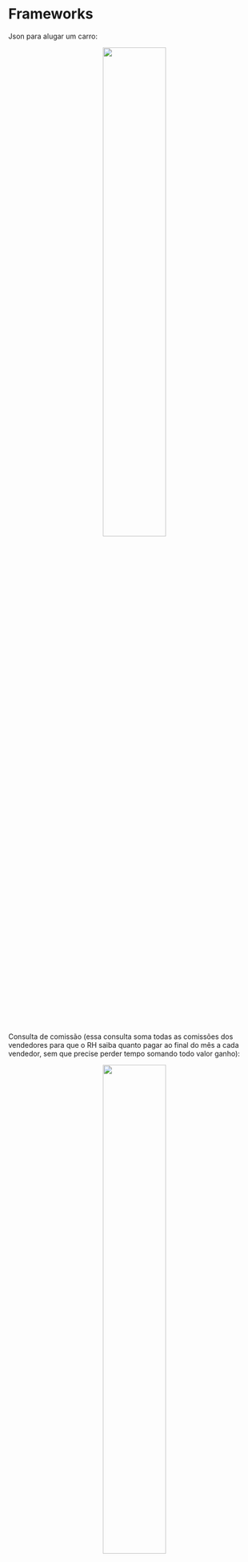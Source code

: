 # Frameworks

Json para alugar um carro:
<p align="center">
  <img width="50%" src="https://user-images.githubusercontent.com/54187661/200117389-637816a4-a7a7-4adc-b1c8-8b5b1c242409.png" />
</p>

Consulta de comissão (essa consulta soma todas as comissões dos vendedores para que o RH saiba quanto pagar ao final do mês a cada vendedor, sem que precise perder tempo somando todo valor ganho):

<p align="center">
  <img width="50%" src="https://user-images.githubusercontent.com/54187661/200117421-cd2e84db-cfd1-49b2-8c28-df3cbea3300d.png" />
</p>

Também é possível consultar a comissão de um único vendedor, passando o cpf dele
<p align="center">
  <img width="50%" src="https://user-images.githubusercontent.com/54187661/200117446-f7b2674d-fc4f-4dc4-8b1d-577459d30cf6.png" />
</p>

Apesar de todas essas funcionalidades, a API realiza crud das entidades solicitadas (Carro, vendedor e cliente)

## Coisas que faltam: (serão adicionadas até dia 7/11)**
- Retornar ResponseEntity com códigos semânticos
- Tratar exceções para e exibir erros no front, não exibindo erros de log do backend
- Adicionar hypermedia nas requisições de comissão, aluguel, e no retorno de todos os métodos get de Carro, Cliente e Vendedor
- Adicionar logical delete para todas as entidades que estão guardadas no banco

## Para testar você mesmo
Tenha em vista que, por ainda não estar 100% tradado, ao forçar alguma requisição errada, o app vai quebrar!
### Endpoints: 
**Cliente**
- GET: localhost:8080/clientes
- GET por cpf: localhost:8080/clientes/{cpf}
- Cadastrar: localhost:8080/clientes/cadastrar
```
{
		"nomeCompleto": "Alfredo dos Santos",
		"cpf": 52514252625,
		"endereco": null,
		"email": "alfredo@gmail.com",
		"celular": 945210120
}
```

- Atualizar: localhost:8080/clientes/atualizar/{cpf}
```
{
		"nomeCompleto": "Alfredo dos Santos Silva",
		"cpf": 52514252625,
		"endereco": null,
		"email": "alfredo@gmail.com",
		"celular": 945210120
}
```
- Deletar: localhost:8080/clientes/deletar/{cpf}

**Carro**
- GET: localhost:8080/carros
- GET por placa: localhost:8080/carros/{placa} 
- Cadastrar: localhost:8080/carros/cadastrar
```
{
		"placa": "POM-6585",
		"marca": "Volkswagen",
		"modelo": "Gol",
		"cor": "Branco",
		"ano": 2017,
		"quilometragem": 54200,
		"diaria": 25.5
}
```
- Atualizar: localhost:8080/carros/atualizar/{placa}
```
{
		"marca": "Volkswagen",
		"modelo": "Gol",
		"cor": "Branco",
		"ano": 2017,
		"quilometragem": 54200,
		"diaria": 100.0
}
```

- Deletar: localhost:8080/carros/deletar/{placa}

**Vendedor**
- GET: localhost:8080/vendedor
- GET por cpf: localhost:8080/vendedor/{cpf}
- Cadastrar: localhost:8080/vendedor/cadastrar
```
{
		"nomeCompleto": "Gustavo Nascimento",
		"cpf": 23562514584,
		"dataAdmissao": "2018-03-14"
}
```
- Atualizar: localhost:8080/vendedor/atualizar/{cpf}
```
{
		"nomeCompleto": "Gustavo Nascimento",
		"cpf": 23562514584,
		"dataAdmissao": "2020-03-14"
}
```
- Deletar: localhost:8080/vendedor/deletar/{cpf}

**Aluguel/comissao**
- Alugar carro: localhost:8080/aluguel/alugar
```
{
	"cpfCliente" : 39371890017,
	"cpfVendedor": 34378748819,
	"placaDoCarro": "EFD-6958",
	"qtdDiasAluguel" : 3
}
```

- Comissão de todos: localhost:8080/comissões
- Comissão por cpf: localhost:8080/comissões/63625148798


## Bem vindo ao desafio de frameworks do movimento codar.

A idéia deste desafio é forçar a prática deliberada do nosso conhecimento de Spring Boot, Spring MVC, JPA e Spring Data.

Para isso, iremos trabalhar com o desenvolvimento do back-end de uma aplicação de aluguel de carros.

Imagine que você foi contratado por um empresário, dono de uma locadora de carros.
Ele já tem um desenvolvedor front-end contratato, logo você só precisará fazer a parte do back-end.

O seu objetivo é fazer isso através de endpoints REST,
onde o desenvolvedor front-end fará chamadas HTTP.

Usaremos o banco de dados em memória H2 para o desenvolvimento desta tarefa.


Dados para conexão com o banco pelo browser:

* URL: http://localhost:8080/h2-console
* Driver Class: org.h2.Driver
* JDBC URL: jdbc:h2:mem:testdb
* User Name: movimentocodar
* Password: movimentocodar

A tabela carro, vendedor, conta corrente, cliente e endereço já existem e já possuem registros.

### Entidades

Na aplicação é necessário fazer o CRUD de 3 entidades:
Carro, Vendedor e Cliente.

#### Carro

O carro tem as seguintes informações:
1. Placa (texto)
2. Marca (texto)
3. Modelo (texto)
4. Cor (texto)
5. Ano (número)
6. Quilometragem (número)
7. Diária (Preço do carro por um dia de aluguel)

#### Vendedor

O vendedor tem as seguintes informações:
1. Nome completo (texto)
2. CPF (número)
3. Data admissão (data)
4. Conta corrente (o front-end enviará o nome do banco agência e conta)

#### Cliente

O cliente, que irá alugar os carros em nossas agências tem as seguintes informações:
1. Nome completo (texto)
2. CPF (número)
3. Endereço (texto)
4. E-mail (texto)
5. Celular (número)

### O sistema

Com estas informações salvas no sistema, temos a principal ação a ser feita: Cliente alugar um carro. Teremos uma chamada para algum endpoint criado por você.
As informações enviadas pelo front-end para representar esse aluguel será (via um json no corpo da requisição):

1. CPF do cliente
2. CPF do vendedor
3. Placa do carro
4. Quantidade de dias do aluguel

Essa ação irá gerar um aluguel e também uma comissão ao vendedor.
É do trabalho do desenvolvedor(a) criar a estrutura para armazenar o aluguel e a comissão.

#### Sobre a comissão

A comissão do vendedor é de 10% sobre o valor total da venda.
Ou seja: Se um cliente alugou um carro de 120 reais, por 2 dias, a comissão do vendedor
será de 24 reais. A não ser que o vendedor tenha mais de 5 anos de casa, neste caso, ele terá
uma comissão de 13%. No nosso exemplo seria de 31,20.

### Relatórios

#### Aluguéis

Com estas informações salvar, agora eu, como dono da locadora, preciso de um endpoint
para buscas as informações dos alugueis. O que eu preciso ver é:

1. Nome do cliente
2. Modelo do carro
3. Placa do carro
4. Nome do vendedor que fez a venda
5. Dias que o cliente ficou com o carro
6. Valor total do aluguel
7. Dia que o cliente fez esse aluguel

Exemplo: O dev front-end chamou o endpoint disponibilizado por você programador(a) e recebe como resposta o seguinte json:

{
    "nomeCliente": "Eduardo de Medeiros Branquinho",
    "modeloCarro": "HB20",
    "placaCarro": "ABC-1234",
    "vendedor": "Sergio Alberto Soares",
    "quantidadeDias": 5,
    "valorTotal": 100,
    "dataAluguel": "03/11/2020"
}

#### Comissões

É necessário também um endpoint para as comissões, para que a gerente do RH consiga extrair
as comissões de todos os vendedores, ou de um vendedor específico.
Logo, essa chamara terá um parâmetro opcional que será o CPF de um vendedor.

O resultado esperado é algo como:

[
{
"vendedor":"Rodrigo Silveira Batista",
"cpf":"131.123.466-18",
"valor":1500,
"conta":{
"banco":"Itaú",
"agencia":123,
"conta-corrente":46576
}
},
{
"vendedor":"Felipe Souza Cruz",
"cpf":"234.123.466-18",
"valor":4000,
"conta":{
"banco":"Itaú",
"agencia":567,
"conta-corrente":1235
}
}
]

### Observações

A aplicação tem dois arquivos. 
* schema sql onde nós iremos criar nossas tabelas
* data sql onde nós podemos criar inserts nas nossas tabelas

Ambos os arquivos serão executados pelo Spring Boot ao subir nossa aplicação.

Para interagir com nossa aplicação usaremos o Postman ou o Insomnia Rest que são
programas que podemos instalar em nosso computador.
Estes programas nós permite fazer chamadas GET, POST, DELETE e PUT para nossos endpoints.

É legal termos pelo menos uma JPQL e uma Query Nativa dentro do sistema.

Para conhecer um pouco o banco, rode as seguintes queries:

select * from carro;

select * from cliente c
inner join endereco e on e.cliente_key = c.cliente_key;

select * from vendedor v 
inner join conta_corrente cc on cc.vendedor_key = v.vendedor_key;


